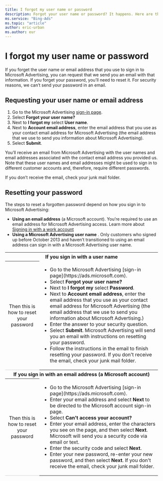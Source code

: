 ```yaml
---
title: I forgot my user name or password
description: Forgot your user name or password? It happens. Here are the steps to get you up and running again.
ms.service: "Bing-Ads"
ms.topic: "article"
author: eric-urban
ms.author: eur
---
```


# I forgot my user name or password

If you forget the user name or email address that you use to sign in to Microsoft Advertising, you can request that we send you an email with that information. If you forget your password, you’ll need to reset it. For security reasons, we can’t send your password in an email.

## Requesting your user name or email address

1. Go to the Microsoft Advertising&nbsp;[sign-in page](https://ads.microsoft.com).
1. Select **Forgot your user name?**
1. Next to **I forgot my** select **User name**.
1. Next to **Account email address**, enter the email address that you use as your contact email address for Microsoft Advertising (the email address that we use to send you information about Microsoft Advertising).
1. Select **Submit**.

You’ll receive an email from Microsoft Advertising with the user names and email addresses associated with the contact email address you provided us. Note that these user names and email addresses might be used to sign in to different customer accounts and, therefore, require different passwords.

If you don’t receive the email, check your junk mail folder.

## Resetting your password

The steps to reset a forgotten password depend on how you sign in to Microsoft Advertising:

- **Using an email address** (a Microsoft account). You’re required to use an email address for Microsoft Advertising access. Learn more about [Signing in with a work account](./hlp_BA_CONC_AAD.md)
- **Using a Microsoft Advertising user name** . Only customers who signed up before October 2013 and haven’t transitioned to using an email address can sign in with a Microsoft Advertising user name.

<table>
  <tr>
    <th scope="col" colspan="2">If you sign in with a user name</th>
  </tr>
  <tr>
    <th style="font-weight:normal;background-color:transparent;border-bottom:solid 1px #ccc" scope="row">
      <para>
          Then this is how to reset your password
        </para>
    </th>
    <td>
      <ul type="ORDERED">
        <li>
              Go to the Microsoft Advertising&nbsp;[sign-in page](https://ads.microsoft.com).
            </li>
        <li>
              Select <strong>Forgot your user name?</strong>
            </li>
        <li>
              Next to <strong>I forgot my</strong> select <strong>Password</strong>.
            </li>
        <li>
              Next to <strong>Account email address</strong>, enter the email address that you use as your contact email address for Microsoft Advertising (the email address that we use to send you information about Microsoft Advertising.)
            </li>
        <li>Enter the answer to your security question.</li>
        <li>
              Select <strong>Submit</strong>. 
              Microsoft Advertising will send you an email with instructions on resetting your password.
            </li>
        <li>
              Follow the instructions in the email to finish resetting your password. 
              If you don't receive the email, check your junk mail folder.
            </li>
      </ul>
    </td>
  </tr>
  <tr>
    <th scope="col" colspan="2">If you sign in with an email address (a Microsoft account)</th>
  </tr>
  <tr>
    <th style="font-weight:normal;background-color:transparent;border-bottom:solid 1px #ccc" scope="row">
      <para>
          Then this is how to reset your password
        </para>
    </th>
    <td>
      <ul type="ORDERED">
        <li>
            Go to the Microsoft Advertising&nbsp;[sign-in page](https://ads.microsoft.com).
          </li>
        <li>
            Enter your email address and select <strong>Next</strong> to be directed to the Microsoft account sign-in page.
          </li>
        <li>
            Select <strong> Can't access your account?</strong>
          </li>
        <li>
            Enter your email address, enter the characters you see on the page, and then select <strong>Next</strong>. 
            Microsoft will send you a security code via email or text.
          </li>
        <li>
            Enter the security code and select <strong>Next</strong>.
          </li>
        <li>
            Enter your new password, re-enter your new password, and then select <strong>Next</strong>. 
            If you don't receive the email, check your junk mail folder.
          </li>
      </ul>
    </td>
  </tr>
</table>



